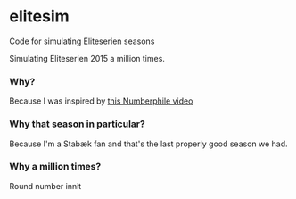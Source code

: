 # elitesim
Code for simulating Eliteserien seasons

Simulating Eliteserien 2015 a million times.

### Why?
Because I was inspired by [this Numberphile video](https://youtu.be/Vv9wpQIGZDw?feature=shared)

### Why that season in particular?
Because I'm a Stabæk fan and that's the last properly good season we had.

### Why a million times?
Round number innit
